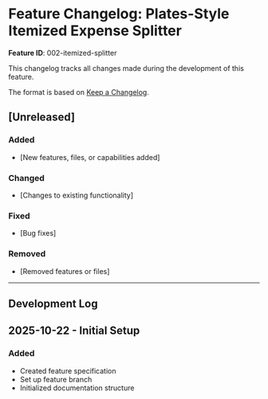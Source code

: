 # Feature Changelog: Plates-Style Itemized Expense Splitter

**Feature ID**: 002-itemized-splitter

This changelog tracks all changes made during the development of this feature.

The format is based on [Keep a Changelog](https://keepachangelog.com/en/1.0.0/).

## [Unreleased]

### Added
- [New features, files, or capabilities added]

### Changed
- [Changes to existing functionality]

### Fixed
- [Bug fixes]

### Removed
- [Removed features or files]

---

## Development Log

<!-- Add entries below in reverse chronological order (newest first) -->

## 2025-10-22 - Initial Setup

### Added
- Created feature specification
- Set up feature branch
- Initialized documentation structure
